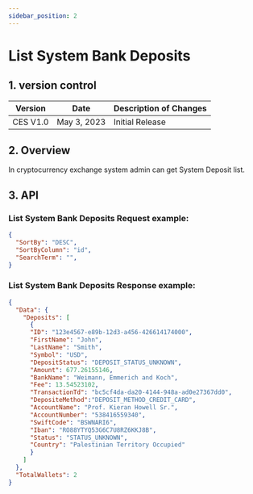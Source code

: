 ```yaml
---
sidebar_position: 2
---
```


# List System Bank Deposits

## 1. version control

| Version  | Date        | Description of Changes |
| -------- | ----------- | ---------------------- |
| CES V1.0 | May 3, 2023 | Initial Release        |

## 2. Overview

In cryptocurrency exchange system admin can get System Deposit list.

## 3. API

### List System Bank Deposits Request example:

```json
{
  "SortBy": "DESC",
  "SortByColumn": "id",
  "SearchTerm": "",
}
```

### List System Bank Deposits Response example:

```json
{
  "Data": {
    "Deposits": [
      {
      "ID": "123e4567-e89b-12d3-a456-426614174000",
      "FirstName": "John",
      "LastName": "Smith",
      "Symbol": "USD",
      "DepositStatus": "DEPOSIT_STATUS_UNKNOWN",
      "Amount": 677.26155146,
      "BankName": "Weimann, Emmerich and Koch",
      "Fee": 13.54523102,
      "TransactionTd": "bc5cf4da-da20-4144-948a-ad0e27367dd0",
      "DepositeMethod":"DEPOSIT_METHOD_CREDIT_CARD",
      "AccountName": "Prof. Kieran Howell Sr.",
      "AccountNumber": "538416559340",
      "SwiftCode": "BSWNARI6",
      "Iban": "RO88YTYQ53G6C7U8RZ6KKJ8B",
      "Status": "STATUS_UNKNOWN",
      "Country": "Palestinian Territory Occupied"
      }
    ]
  },
  "TotalWallets": 2
}
```
